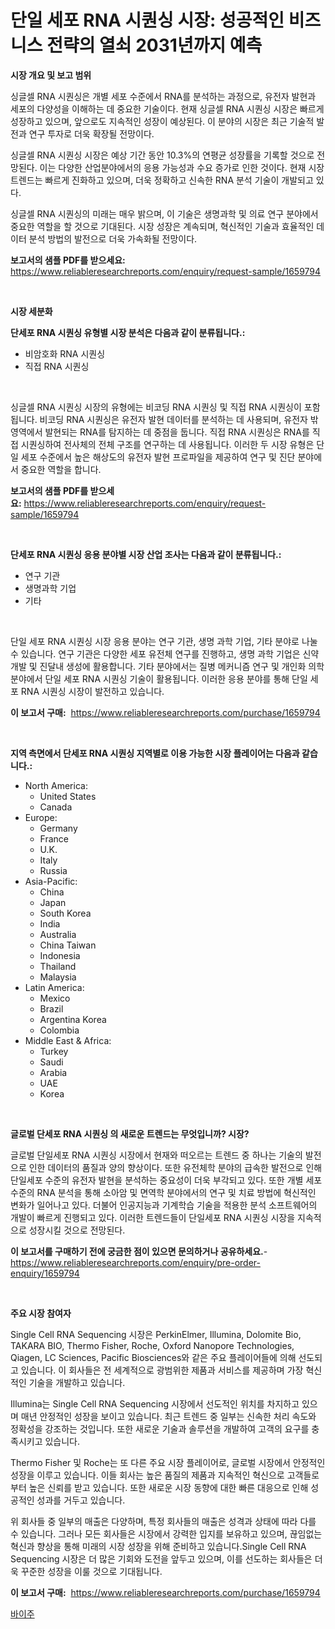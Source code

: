 <p><h1>단일 세포 RNA 시퀀싱 시장: 성공적인 비즈니스 전략의 열쇠 2031년까지 예측</h1></p><p><strong>시장 개요 및 보고 범위</strong></p>
<p><p>싱글셀 RNA 시퀀싱은 개별 세포 수준에서 RNA를 분석하는 과정으로, 유전자 발현과 세포의 다양성을 이해하는 데 중요한 기술이다. 현재 싱글셀 RNA 시퀀싱 시장은 빠르게 성장하고 있으며, 앞으로도 지속적인 성장이 예상된다. 이 분야의 시장은 최근 기술적 발전과 연구 투자로 더욱 확장될 전망이다.</p><p>싱글셀 RNA 시퀀싱 시장은 예상 기간 동안 10.3%의 연평균 성장률을 기록할 것으로 전망된다. 이는 다양한 산업분야에서의 응용 가능성과 수요 증가로 인한 것이다. 현재 시장 트렌드는 빠르게 진화하고 있으며, 더욱 정확하고 신속한 RNA 분석 기술이 개발되고 있다.</p><p>싱글셀 RNA 시퀀싱의 미래는 매우 밝으며, 이 기술은 생명과학 및 의료 연구 분야에서 중요한 역할을 할 것으로 기대된다. 시장 성장은 계속되며, 혁신적인 기술과 효율적인 데이터 분석 방법의 발전으로 더욱 가속화될 전망이다.</p></p>
<p><strong>보고서의 샘플 PDF를 받으세요:</strong> <a href="https://www.reliableresearchreports.com/enquiry/request-sample/1659794">https://www.reliableresearchreports.com/enquiry/request-sample/1659794</a></p>
<p>&nbsp;</p>
<p><strong>시장 세분화</strong></p>
<p><strong>단세포 RNA 시퀀싱 유형별 시장 분석은 다음과 같이 분류됩니다.:</strong></p>
<p><ul><li>비암호화 RNA 시퀀싱</li><li>직접 RNA 시퀀싱</li></ul></p>
<p>&nbsp;</p>
<p><p>싱글셀 RNA 시퀀싱 시장의 유형에는 비코딩 RNA 시퀀싱 및 직접 RNA 시퀀싱이 포함됩니다. 비코딩 RNA 시퀀싱은 유전자 발현 데이터를 분석하는 데 사용되며, 유전자 밖 영역에서 발현되는 RNA를 탐지하는 데 중점을 둡니다. 직접 RNA 시퀀싱은 RNA를 직접 시퀀싱하여 전사체의 전체 구조를 연구하는 데 사용됩니다. 이러한 두 시장 유형은 단일 세포 수준에서 높은 해상도의 유전자 발현 프로파일을 제공하여 연구 및 진단 분야에서 중요한 역할을 합니다.</p></p>
<p><strong>보고서의 샘플 PDF를 받으세요:</strong>&nbsp;<a href="https://www.reliableresearchreports.com/enquiry/request-sample/1659794">https://www.reliableresearchreports.com/enquiry/request-sample/1659794</a></p>
<p>&nbsp;</p>
<p><strong> 단세포 RNA 시퀀싱 응용 분야별 시장 산업 조사는 다음과 같이 분류됩니다.:</strong></p>
<p><ul><li>연구 기관</li><li>생명과학 기업</li><li>기타</li></ul></p>
<p>&nbsp;</p>
<p><p>단일 세포 RNA 시퀀싱 시장 응용 분야는 연구 기관, 생명 과학 기업, 기타 분야로 나눌 수 있습니다. 연구 기관은 다양한 세포 유전체 연구를 진행하고, 생명 과학 기업은 신약 개발 및 진달내 생성에 활용합니다. 기타 분야에서는 질병 메커니즘 연구 및 개인화 의학 분야에서 단일 세포 RNA 시퀀싱 기술이 활용됩니다. 이러한 응용 분야를 통해 단일 세포 RNA 시퀀싱 시장이 발전하고 있습니다.</p></p>
<p><strong>이 보고서 구매:</strong>&nbsp; <a href="https://www.reliableresearchreports.com/purchase/1659794">https://www.reliableresearchreports.com/purchase/1659794</a></p>
<p>&nbsp;</p>
<p><strong>지역 측면에서 단세포 RNA 시퀀싱 지역별로 이용 가능한 시장 플레이어는 다음과 같습니다.:</strong></p>
<p><ul>
    <li>
        North America:
        <ul>
            <li>United States</li>
            <li>Canada</li>
        </ul>
    </li>
    <li>
        Europe:
        <ul>
            <li>Germany</li>
            <li>France</li>
            <li>U.K.</li>
            <li>Italy</li>
            <li>Russia</li>
        </ul>
    </li>
    <li>
        Asia-Pacific:
        <ul>
            <li>China</li>
            <li>Japan</li>
            <li>South Korea</li>
            <li>India</li>
            <li>Australia</li>
            <li>China Taiwan</li>
            <li>Indonesia</li>
            <li>Thailand</li>
            <li>Malaysia</li>
        </ul>
    </li>
    <li>
        Latin America:
        <ul>
            <li>Mexico</li>
            <li>Brazil</li>
            <li>Argentina Korea</li>
            <li>Colombia</li>
        </ul>
    </li>
    <li>
        Middle East & Africa:
        <ul>
            <li>Turkey</li>
            <li>Saudi</li>
            <li>Arabia</li>
            <li>UAE</li>
            <li>Korea</li>
        </ul>
    </li>
    </ul></p>
<p>&nbsp;</p>
<p><strong>글로벌 단세포 RNA 시퀀싱 의 새로운 트렌드는 무엇입니까? 시장?</strong></p>
<p><p>글로벌 단일세포 RNA 시퀀싱 시장에서 현재와 떠오르는 트렌드 중 하나는 기술의 발전으로 인한 데이터의 품질과 양의 향상이다. 또한 유전체학 분야의 급속한 발전으로 인해 단일세포 수준의 유전자 발현을 분석하는 중요성이 더욱 부각되고 있다. 또한 개별 세포 수준의 RNA 분석을 통해 소아암 및 면역학 분야에서의 연구 및 치료 방법에 혁신적인 변화가 일어나고 있다. 더불어 인공지능과 기계학습 기술을 적용한 분석 소프트웨어의 개발이 빠르게 진행되고 있다. 이러한 트렌드들이 단일세포 RNA 시퀀싱 시장을 지속적으로 성장시킬 것으로 전망된다.</p></p>
<p><strong>이 보고서를 구매하기 전에 궁금한 점이 있으면 문의하거나 공유하세요.</strong>- <a href="https://www.reliableresearchreports.com/enquiry/pre-order-enquiry/1659794">https://www.reliableresearchreports.com/enquiry/pre-order-enquiry/1659794</a></p>
<p>&nbsp;</p>
<p><strong>주요 시장 참여자</strong></p>
<p><p>Single Cell RNA Sequencing 시장은 PerkinElmer, Illumina, Dolomite Bio, TAKARA BIO, Thermo Fisher, Roche, Oxford Nanopore Technologies, Qiagen, LC Sciences, Pacific Biosciences와 같은 주요 플레이어들에 의해 선도되고 있습니다. 이 회사들은 전 세계적으로 광범위한 제품과 서비스를 제공하며 가장 혁신적인 기술을 개발하고 있습니다.</p><p>Illumina는 Single Cell RNA Sequencing 시장에서 선도적인 위치를 차지하고 있으며 매년 안정적인 성장을 보이고 있습니다. 최근 트렌드 중 일부는 신속한 처리 속도와 정확성을 강조하는 것입니다. 또한 새로운 기술과 솔루션을 개발하여 고객의 요구를 충족시키고 있습니다.</p><p>Thermo Fisher 및 Roche는 또 다른 주요 시장 플레이어로, 글로벌 시장에서 안정적인 성장을 이루고 있습니다. 이들 회사는 높은 품질의 제품과 지속적인 혁신으로 고객들로부터 높은 신뢰를 받고 있습니다. 또한 새로운 시장 동향에 대한 빠른 대응으로 인해 성공적인 성과를 거두고 있습니다.</p><p>위 회사들 중 일부의 매출은 다양하며, 특정 회사들의 매출은 성격과 상태에 따라 다를 수 있습니다. 그러나 모든 회사들은 시장에서 강력한 입지를 보유하고 있으며, 끊임없는 혁신과 향상을 통해 미래의 시장 성장을 위해 준비하고 있습니다.Single Cell RNA Sequencing 시장은 더 많은 기회와 도전을 앞두고 있으며, 이를 선도하는 회사들은 더욱 꾸준한 성장을 이룰 것으로 기대됩니다.</p></p>
<p><strong>이 보고서 구매:</strong>&nbsp;&nbsp;<a href="https://www.reliableresearchreports.com/purchase/1659794">https://www.reliableresearchreports.com/purchase/1659794</a></p>
<p><p><a href="https://medium.com/@earnesteidenreichja/%EB%B0%94%EC%9D%B4%EC%A3%BC-%EC%8B%9C%EC%9E%A5-%EC%A1%B0%EC%82%AC-%EB%B3%B4%EA%B3%A0%EC%84%9C-2024%EB%85%84%EB%B6%80%ED%84%B0-2031%EB%85%84%EA%B9%8C%EC%A7%80%EC%9D%98-%EC%97%AD%EC%82%AC-%EB%B0%8F-%EC%98%88%EC%B8%A1-87c71913d44d">바이주</a></p></p>
